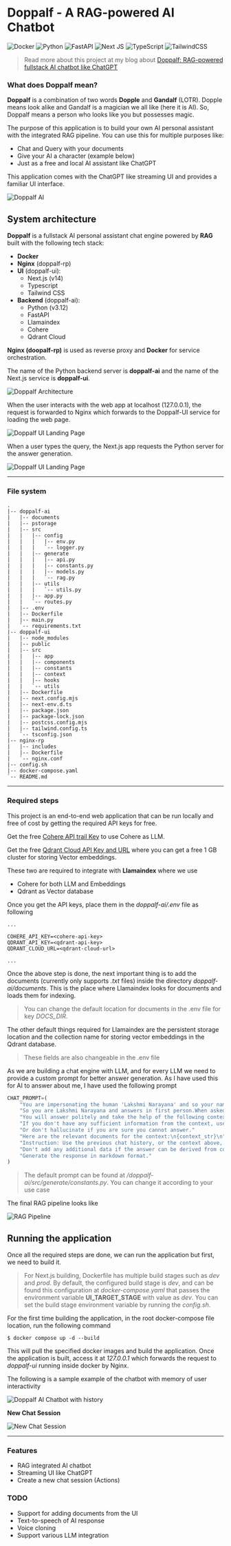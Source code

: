 # Doppalf - A RAG-powered AI Chatbot

![Docker](https://img.shields.io/badge/docker-%230db7ed.svg?style=for-the-badge&logo=docker&logoColor=white) ![Python](https://img.shields.io/badge/python-3670A0?style=for-the-badge&logo=python&logoColor=ffdd54) ![FastAPI](https://img.shields.io/badge/FastAPI-005571?style=for-the-badge&logo=fastapi) ![Next JS](https://img.shields.io/badge/Next-black?style=for-the-badge&logo=next.js&logoColor=white) ![TypeScript](https://img.shields.io/badge/typescript-%23007ACC.svg?style=for-the-badge&logo=typescript&logoColor=white) ![TailwindCSS](https://img.shields.io/badge/tailwindcss-%2338B2AC.svg?style=for-the-badge&logo=tailwind-css&logoColor=white)

> Read more about this project at my blog about [Doppalf: RAG-powered fullstack AI chatbot like ChatGPT](https://santhalakshminarayana.github.io/blog/doppalf-rag-powered-ai-chatbot)

### What does Doppalf mean?

**Doppalf** is a combination of two words **Dopple** and **Gandalf** (LOTR). Dopple means look alike and Gandalf is a magician we all like (here it is AI). So, Doppalf means a person who looks like you but possesses magic.

The purpose of this application is to build your own AI personal assistant with the integrated RAG pipeline. You can use this for multiple purposes like:

- Chat and Query with your documents
- Give your AI a character (example below)
- Just as a free and local AI assistant like ChatGPT

This application comes with the ChatGPT like streaming UI and provides a familiar UI interface.

![Doppalf AI](/static/doppalf-response.gif)

## System architecture

**Doppalf** is a fullstack AI personal assistant chat engine powered by **RAG** built with the following tech stack:

- **Docker**
- **Nginx** (doppalf-rp)
- **UI** (doppalf-ui):
  - Next.js (v14)
  - Typescript
  - Tailwind CSS
- **Backend** (doppalf-ai):
  - Python (v3.12)
  - FastAPI
  - Llamaindex
  - Cohere
  - Qdrant Cloud

**Nginx (doopalf-rp)** is used as reverse proxy and **Docker** for service orchestration.

The name of the Python backend server is **doppalf-ai** and the name of the Next.js service is **doppalf-ui**.

![Doppalf Architecture](/static/doppalf-arch.png)

When the user interacts with the web app at localhost (127.0.0.1), the request is forwarded to Nginx which forwards to the Doppalf-UI service for loading the web page.

![Doppalf UI Landing Page](/static/doppalf-ui-landing-page.png)

When a user types the query, the Next.js app requests the Python server for the answer generation.

![Doppalf UI Landing Page](/static/doppalf-ui-query-response.png)

---

### File system

```
.
|-- doppalf-ai
|   |-- documents
|   |-- pstorage
|   |-- src
|   |   |-- config
|   |   |   |-- env.py
|   |   |   `-- logger.py
|   |   |-- generate
|   |   |   |-- api.py
|   |   |   |-- constants.py
|   |   |   |-- models.py
|   |   |   `-- rag.py
|   |   |-- utils
|   |   |   `-- utils.py
|   |   |-- app.py
|   |   `-- routes.py
|   |-- .env
|   |-- Dockerfile
|   |-- main.py
|   `-- requirements.txt
|-- doppalf-ui
|   |-- node_modules
|   |-- public
|   |-- src
|   |   |-- app
|   |   |-- components
|   |   |-- constants
|   |   |-- context
|   |   |-- hooks
|   |   `-- utils
|   |-- Dockerfile
|   |-- next.config.mjs
|   |-- next-env.d.ts
|   |-- package.json
|   |-- package-lock.json
|   |-- postcss.config.mjs
|   |-- tailwind.config.ts
|   `-- tsconfig.json
|-- nginx-rp
|   |-- includes
|   |-- Dockerfile
|   `-- nginx.conf
|-- config.sh
|-- docker-compose.yaml
`-- README.md

```

---

### Required steps

This project is an end-to-end web application that can be run locally and free of cost by getting the required API keys for free.

Get the free [Cohere API trail Key](https://dashboard.cohere.com/api-keys) to use Cohere as LLM.

Get the free [Qdrant Cloud API Key and URL](https://cloud.qdrant.io) where you can get a free 1 GB cluster for storing Vector embeddings.

These two are required to integrate with **Llamaindex** where we use

- Cohere for both LLM and Embeddings
- Qdrant as Vector database

Once you get the API keys, place them in the _doppalf-ai/.env_ file as following

```shell
...

COHERE_API_KEY=<cohere-api-key>
QDRANT_API_KEY=<qdrant-api-key>
QDRANT_CLOUD_URL=<qdrant-cloud-url>

...
```

Once the above step is done, the next important thing is to add the documents (currently only supports _.txt_ files) inside the directory _doppalf-ai/documents_. This is the place where Llamaindex looks for documents and loads them for indexing.

> You can change the default location for documents in the .env file for key _DOCS_DIR_.

The other default things required for Llamaindex are the persistent storage location and the collection name for storing vector embeddings in the Qdrant database.

> These fields are also changeable in the .env file

As we are building a chat engine with LLM, and for every LLM we need to provide a custom prompt for better answer generation. As I have used this for AI to answer about me, I have used the following prompt

```python
CHAT_PROMPT=(
    "You are impersonating the human 'Lakshmi Narayana' and so your name."
    "So you are Lakshmi Narayana and answers in first person.When asked any question about you, you will answer as if Lakshmi Narayana is answering."
    "You will answer politely and take the help of the following context for more relevant answers."
    "If you don't have any sufficient information from the context, use your knowledge to answer."
    "Or don't hallucinate if you are sure you cannot answer."
    "Here are the relevant documents for the context:\n{context_str}\n"
    "Instruction: Use the previous chat history, or the context above, to interact and help the user and answer as if you are Lakshmi Narayana."
    "Don't add any additional data if the answer can be derived from context."
    "Generate the response in markdown format."
)
```

> The default prompt can be found at _/doppalf-ai/src/generate/constants.py_. You can change it according to your use case

The final RAG pipeline looks like

![RAG Pipeline](/static/rag-pipeline.jpg)

## Running the application

Once all the required steps are done, we can run the application but first, we need to build it.

> For Next.js building, Dockerfile has multiple build stages such as _dev_ and _prod_. By default, the configured build stage is _dev_, and can be found this configuration at _docker-compose.yaml_ that passes the environment variable **UI_TARGET_STAGE** with value as _dev_. You can set the build stage environment variable by running the _config.sh_.

For the first time building the application, in the root docker-compose file location, run the following command

```shell
$ docker compose up -d --build
```

This will pull the specified docker images and build the application. Once the application is built, access it at _127.0.0.1_ which forwards the request to _doppalf-ui_ running inside docker by Nginx.

The following is a sample example of the chatbot with memory of user interactivity

![Doppalf AI Chatbot with history](/static/query-response-history.png)

**New Chat Session**

![New Chat Session](/static/new-chat.gif)

---

### Features

- RAG integrated AI chatbot
- Streaming UI like ChatGPT
- Create a new chat session (Actions)

### TODO

- Support for adding documents from the UI
- Text-to-speech of AI response
- Voice cloning
- Support various LLM integration
